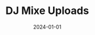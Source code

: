 ---
title: "DJ Mixe Uploads"
date: 2024-01-01
externalUrl: "https://hearthis.at/binarydigitdj"
summary: "BinaryDigit on HearThis"
showReadingTime: false
_build:
  render: "false"
  list: "local"
---